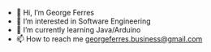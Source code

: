 - 👋 Hi, I’m George Ferres
- 👀 I’m interested in Software Engineering
- 🌱 I’m currently learning Java/Arduino
- 📫 How to reach me georgeferres.business@gmail.com
